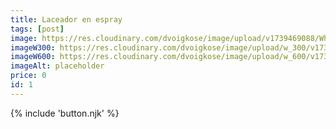 ```yaml
---
title: Laceador en espray
tags: [post]
image: https://res.cloudinary.com/dvoigkose/image/upload/v1739469088/WhatsApp_Image_2025-02-13_at_12.09.48_mwmkrp.jpg
imageW300: https://res.cloudinary.com/dvoigkose/image/upload/w_300/v1739469088/WhatsApp_Image_2025-02-13_at_12.09.48_mwmkrp.jpg
imageW600: https://res.cloudinary.com/dvoigkose/image/upload/w_600/v1739469088/WhatsApp_Image_2025-02-13_at_12.09.48_mwmkrp.jpg
imageAlt: placeholder
price: 0
id: 1
---
```

{% include 'button.njk' %}